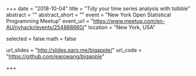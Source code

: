 +++
date = "2018-10-04"
title = "Tidy your time series analysis with tsibble"
abstract = ""
abstract_short = ""
event = "New York Open Statistical Programming Meetup"
event_url = "https://www.meetup.com/en-AU/nyhackr/events/254888660/"
location = "New York, USA"

selected = false
math = false

url_slides = "http://slides.earo.me/bigapple/"
url_code = "https://github.com/earowang/bigapple"

+++
